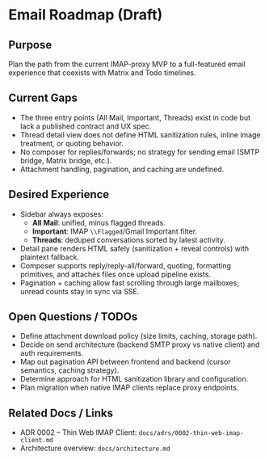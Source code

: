 Email Roadmap (Draft)
=====================

Purpose
-------

Plan the path from the current IMAP-proxy MVP to a full-featured email experience that coexists with Matrix and Todo timelines.

Current Gaps
------------

- The three entry points (All Mail, Important, Threads) exist in code but lack a published contract and UX spec.
- Thread detail view does not define HTML sanitization rules, inline image treatment, or quoting behavior.
- No composer for replies/forwards; no strategy for sending email (SMTP bridge, Matrix bridge, etc.).
- Attachment handling, pagination, and caching are undefined.

Desired Experience
------------------

- Sidebar always exposes:
  - **All Mail**: unified, minus flagged threads.
  - **Important**: IMAP `\\Flagged`/Gmail Important filter.
  - **Threads**: deduped conversations sorted by latest activity.
- Detail pane renders HTML safely (sanitization + reveal controls) with plaintext fallback.
- Composer supports reply/reply-all/forward, quoting, formatting primitives, and attaches files once upload pipeline exists.
- Pagination + caching allow fast scrolling through large mailboxes; unread counts stay in sync via SSE.

Open Questions / TODOs
----------------------

- Define attachment download policy (size limits, caching, storage path).
- Decide on send architecture (backend SMTP proxy vs native client) and auth requirements.
- Map out pagination API between frontend and backend (cursor semantics, caching strategy).
- Determine approach for HTML sanitization library and configuration.
- Plan migration when native IMAP clients replace proxy endpoints.

Related Docs / Links
--------------------

- ADR 0002 – Thin Web IMAP Client: `docs/adrs/0002-thin-web-imap-client.md`
- Architecture overview: `docs/architecture.md`
